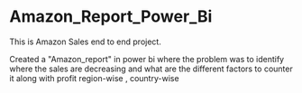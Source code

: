 # Amazon_Report_Power_Bi
This is Amazon Sales end to end project.

Created a "Amazon_report" in power bi where the problem was to identify where the sales are decreasing 
and what are the different factors to counter it along with profit  region-wise , country-wise
